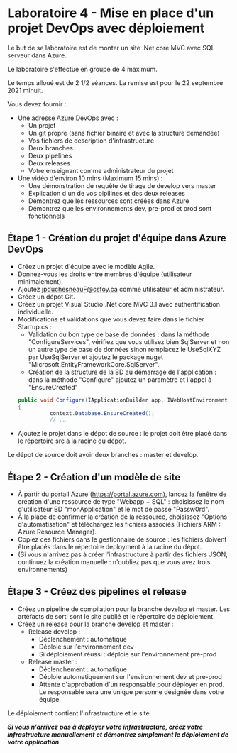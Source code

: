 # Laboratoire 4 - Mise en place d'un projet DevOps avec déploiement

Le but de se laboratoire est de monter un site .Net core MVC avec SQL serveur dans Azure.

Le laboratoire s'effectue en groupe de 4 maximum.

Le temps alloué est de 2 1/2 séances. La remise est pour le 22 septembre 2021 minuit.

Vous devez fournir :

- Une adresse Azure DevOps avec :
  - Un projet
  - Un git propre (sans fichier binaire et avec la structure demandée)
  - Vos fichiers de description d'infrastructure
  - Deux branches
  - Deux pipelines
  - Deux releases
  - Votre enseignant comme administrateur du projet
- Une vidéo d'environ 10 mins (Maximum 15 mins) :
  - Une démonstration de requête de tirage de develop vers master
  - Explication d'un de vos pipilines et des deux releases
  - Démontrez que les ressources sont créées dans Azure
  - Démontrez que les environnements dev, pre-prod et prod sont fonctionnels

## Étape 1 - Création du projet d'équipe dans Azure DevOps

- Créez un projet d'équipe avec le modèle Agile.
- Donnez-vous les droits entre membres d'équipe (utilisateur minimalement).
- Ajoutez jpduchesneauF@csfoy.ca comme utilisateur et administrateur.
- Créez un dépot Git.
- Créez un projet Visual Studio .Net core MVC 3.1 avec authentification individuelle.
- Modifications et validations que vous devez faire dans le fichier Startup.cs :
  - Validation du bon type de base de données : dans la méthode "ConfigureServices", vérifiez que vous utilisez bien SqlServer et non un autre type de base de données sinon remplacez le UseSqlXYZ par UseSqlServer et ajoutez le package nuget "Microsoft.EntityFrameworkCore.SqlServer".
  - Création de la structure de la BD au démarrage de l'application : dans la méthode "Configure" ajoutez un paramètre et l'appel à "EnsureCreated" 
  ```csharp
  public void Configure(IApplicationBuilder app, IWebHostEnvironment env, ApplicationDbContext context)
  {
            context.Database.EnsureCreated();
            // ...
  ```
- Ajoutez le projet dans le dépot de source : le projet doit être placé dans le répertoire src à la racine du dépot.

Le dépot de source doit avoir deux branches : master et develop.

## Étape 2 - Création d'un modèle de site

- À partir du portail Azure (https://portal.azure.com), lancez la fenêtre de création d'une ressource de type "Webapp + SQL" : choisissez le nom d'utilisateur BD "monApplication" et le mot de passe "Passw0rd".
- À la place de confirmer la création de la ressource, choisissez "Options d'automatisation" et téléchargez les fichiers associés (Fichiers ARM : Azure Resource Manager).
- Copiez ces fichiers dans le gestionnaire de source : les fichiers doivent être placés dans le répertoire deployment à la racine du dépot.
- (Si vous n'arrivez pas à créer l'infrastructure à partir des fichiers JSON, continuez la création manuelle : n'oubliez pas que vous avez trois environnements)

## Étape 3 - Créez des pipelines et release

- Créez un pipeline de compilation pour la branche develop et master. Les artéfacts de sorti sont le site publié et le répertoire de déploiement.
- Créez un release pour la branche develop et master :
  - Release develop :
    - Déclenchement : automatique
    - Déploie sur l'environnement dev
    - Si déploiement réussi : déploie sur l'environnement pre-prod
  - Release master :
    - Déclenchement : automatique
    - Déploie automatiquement sur l'environnement dev et pre-prod
    - Attente d'approbation d'un responsable pour déployer en prod. Le responsable sera une unique personne désignée dans votre équipe.

Le déploiement contient l'infrastructure et le site.

***Si vous n'arrivez pas à déployer votre infrastructure, créez votre infrastructure manuellement et démontrez simplement le déploiement de votre application***
